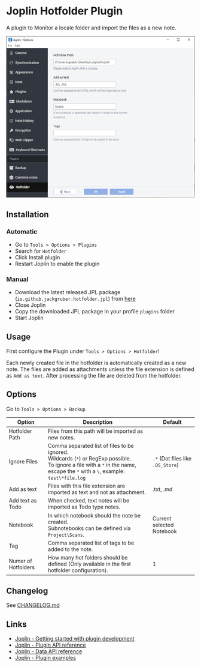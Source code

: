 # Joplin Hotfolder Plugin

A plugin to Monitor a locale folder and import the files as a new note.

<img src="img/main.jpg">

## Installation

### Automatic

- Go to `Tools > Options > Plugins`
- Search for `Hotfolder`
- Click Install plugin
- Restart Joplin to enable the plugin

### Manual

- Download the latest released JPL package (`io.github.jackgruber.hotfolder.jpl`) from [here](https://github.com/JackGruber/joplin-plugin-hotfolder/releases/latest)
- Close Joplin
- Copy the downloaded JPL package in your profile `plugins` folder
- Start Joplin

## Usage

First configure the Plugin under `Tools > Options > Hotfolder`!

Each newly created file in the hotfolder is automatically created as a new note.
The files are added as attachments unless the file extension is defined as `Add as text`.
After processing the file are deleted from the hotfolder.

## Options

Go to `Tools > Options > Backup`

| Option              | Description                                                                                                                                                                          | Default                           |
| ------------------- | ------------------------------------------------------------------------------------------------------------------------------------------------------------------------------------ | --------------------------------- |
| Hotfolder Path      | Files from this path will be imported as new notes.                                                                                                                                  |                                   |
| Ignore Files        | Comma separated list of files to be ignored.<br>Wildcards (`*`) or RegExp possible.<br>To ignore a file with a `*` in the name, escape the `*` with a `\`, example: `test\*file.log` | `.*` (Dot files like `.DS_Store`) |
| Add as text         | Files with this file extension are imported as text and not as attachment.                                                                                                           | .txt, .md                         |
| Add text as Todo    | When checked, text notes will be imported as Todo type notes.                                                                                                                        |                                   |
| Notebook            | In which notebook should the note be created. <br> Subnotebooks can be defined via `Project\Scans`.                                                                                  | Current selected Notebook         |
| Tag                 | Comma separated list of tags to be added to the note.                                                                                                                                |                                   |
| Numer of Hotfolders | How many hot folders should be defined (Only available in the first hotfolder configuration).                                                                                        | 1                                 |

## Changelog

See [CHANGELOG.md](CHANGELOG.md)

## Links

- [Joplin - Getting started with plugin development](https://joplinapp.org/api/get_started/plugins/)
- [Joplin - Plugin API reference](https://joplinapp.org/api/references/plugin_api/classes/joplin.html)
- [Joplin - Data API reference](https://joplinapp.org/api/references/rest_api/)
- [Joplin - Plugin examples](https://github.com/laurent22/joplin/tree/dev/packages/app-cli/tests/support/plugins)
